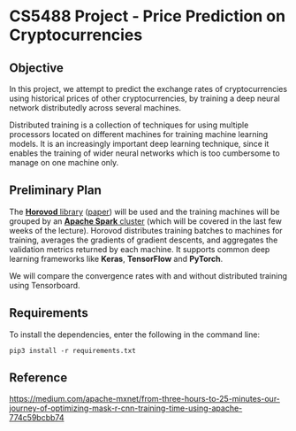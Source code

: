 # CS5488 Project - Price Prediction on Cryptocurrencies

## Objective
In this project, we attempt to predict the exchange rates of cryptocurrencies using historical prices of other cryptocurrencies, by training a deep neural network distributedly across several machines.

Distributed training is a collection of techniques for using multiple processors located on different machines for training machine learning models. It is an increasingly important deep learning technique, since it enables the training of wider neural networks which is too cumbersome to manage on one machine only.

## Preliminary Plan
The [**Horovod** library](https://github.com/horovod/horovod) ([paper](https://towardsdatascience.com/paper-summary-horovod-fast-and-easy-distributed-deep-learning-in-tensorflow-5be535c748d1)) will be used and the training machines will be grouped by an [**Apache Spark** cluster](https://horovod.readthedocs.io/en/stable/spark_include.html) (which will be covered in the last few weeks of the lecture). Horovod distributes training batches to machines for training, averages the gradients of gradient descents, and aggregates the validation metrics returned by each machine. It supports common deep learning frameworks like **Keras**, **TensorFlow** and **PyTorch**.

We will compare the convergence rates with and without distributed training using Tensorboard.

## Requirements
To install the dependencies, enter the following in the command line:
```
pip3 install -r requirements.txt
```

## Reference

https://medium.com/apache-mxnet/from-three-hours-to-25-minutes-our-journey-of-optimizing-mask-r-cnn-training-time-using-apache-774c59bcbb74
